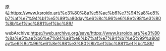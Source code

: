 原帖:https://www.ksroido.art/%e3%80%8a%e5%ae%b6%e7%94%a8%e8%b7%af%e7%94%b1%e5%99%a80day%e6%8c%96%e6%8e%98%e3%80%8b%ef%bc%881%ef%bc%89/

webArchive:https://web.archive.org/save/https://www.ksroido.art/%e3%80%8a%e5%ae%b6%e7%94%a8%e8%b7%af%e7%94%b1%e5%99%a80day%e6%8c%96%e6%8e%98%e3%80%8b%ef%bc%881%ef%bc%89/
